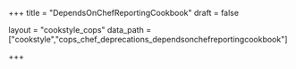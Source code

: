 +++
title = "DependsOnChefReportingCookbook"
draft = false

layout = "cookstyle_cops"
data_path = ["cookstyle","cops_chef_deprecations_dependsonchefreportingcookbook"]

+++

<!-- The content of this page is automatically generated from the
cops_chef_deprecations_dependsonchefreportingcookbook.yml file in github.com/chef/cookstyle/blob/master/docs-chef-io/data/cookstyle/. -->

